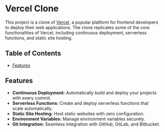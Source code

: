# Vercel Clone

This project is a clone of [Vercel](https://vercel.com/), a popular platform for frontend developers to deploy their web applications. The clone replicates some of the core functionalities of Vercel, including continuous deployment, serverless functions, and static site hosting.

## Table of Contents

- [Features](#features)

## Features

- **Continuous Deployment:** Automatically build and deploy your projects with every commit.
- **Serverless Functions:** Create and deploy serverless functions that scale automatically.
- **Static Site Hosting:** Host static websites with zero configuration.
- **Environment Variables:** Manage environment variables securely.
- **Git Integration:** Seamless integration with GitHub, GitLab, and Bitbucket.
